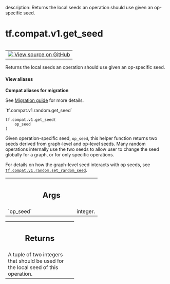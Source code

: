 description: Returns the local seeds an operation should use given an op-specific seed.

<div itemscope itemtype="http://developers.google.com/ReferenceObject">
<meta itemprop="name" content="tf.compat.v1.get_seed" />
<meta itemprop="path" content="Stable" />
</div>

# tf.compat.v1.get_seed

<!-- Insert buttons and diff -->

<table class="tfo-notebook-buttons tfo-api nocontent" align="left">
<td>
  <a target="_blank" href="https://github.com/tensorflow/tensorflow/blob/r2.3/tensorflow/python/framework/random_seed.py#L41-L89">
    <img src="https://www.tensorflow.org/images/GitHub-Mark-32px.png" />
    View source on GitHub
  </a>
</td>
</table>



Returns the local seeds an operation should use given an op-specific seed.

<section class="expandable">
  <h4 class="showalways">View aliases</h4>
  <p>
<b>Compat aliases for migration</b>
<p>See
<a href="https://www.tensorflow.org/guide/migrate">Migration guide</a> for
more details.</p>
<p>`tf.compat.v1.random.get_seed`</p>
</p>
</section>

<pre class="devsite-click-to-copy prettyprint lang-py tfo-signature-link">
<code>tf.compat.v1.get_seed(
    op_seed
)
</code></pre>



<!-- Placeholder for "Used in" -->

Given operation-specific seed, `op_seed`, this helper function returns two
seeds derived from graph-level and op-level seeds. Many random operations
internally use the two seeds to allow user to change the seed globally for a
graph, or for only specific operations.

For details on how the graph-level seed interacts with op seeds, see
<a href="../../../tf/compat/v1/set_random_seed.md"><code>tf.compat.v1.random.set_random_seed</code></a>.

<!-- Tabular view -->
 <table class="responsive fixed orange">
<colgroup><col width="214px"><col></colgroup>
<tr><th colspan="2"><h2 class="add-link">Args</h2></th></tr>

<tr>
<td>
`op_seed`
</td>
<td>
integer.
</td>
</tr>
</table>



<!-- Tabular view -->
 <table class="responsive fixed orange">
<colgroup><col width="214px"><col></colgroup>
<tr><th colspan="2"><h2 class="add-link">Returns</h2></th></tr>
<tr class="alt">
<td colspan="2">
A tuple of two integers that should be used for the local seed of this
operation.
</td>
</tr>

</table>

